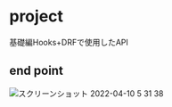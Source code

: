 # project
基礎編Hooks+DRFで使用したAPI

## end point
![スクリーンショット 2022-04-10 5 31 38](https://user-images.githubusercontent.com/20410513/162590724-fd36e4d0-1977-4374-9922-3583823e7160.png)
